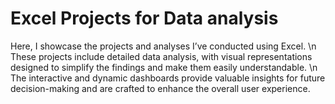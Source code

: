 # Excel Projects for Data analysis
Here, I showcase the projects and analyses I’ve conducted using Excel. \n
These projects include detailed data analysis, with visual representations designed to simplify the findings and make them easily understandable. \n
The interactive and dynamic dashboards provide valuable insights for future decision-making and are crafted to enhance the overall user experience.
